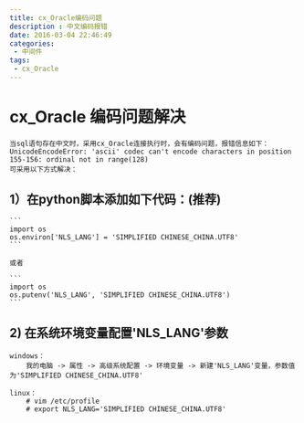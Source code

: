```yaml
---
title: cx_Oracle编码问题 
description : 中文编码报错
date: 2016-03-04 22:46:49
categories:
 - 中间件
tags:
 - cx_Oracle
---
```


# cx_Oracle 编码问题解决

    当sql语句存在中文时，采用cx_Oracle连接执行时，会有编码问题，报错信息如下：
    UnicodeEncodeError: 'ascii' codec can't encode characters in position 155-156: ordinal not in range(128)
    可采用以下方式解决：

## 1）在python脚本添加如下代码：(推荐)
    ```
    import os
    os.environ['NLS_LANG'] = 'SIMPLIFIED CHINESE_CHINA.UTF8'
    ```      

    或者

    ```
    import os
    os.putenv('NLS_LANG', 'SIMPLIFIED CHINESE_CHINA.UTF8')
    ```

## 2) 在系统环境变量配置'NLS_LANG'参数
    windows：
        我的电脑 -> 属性 -> 高级系统配置 -> 环境变量 -> 新建'NLS_LANG'变量，参数值为'SIMPLIFIED CHINESE_CHINA.UTF8'

    linux：
        # vim /etc/profile
        # export NLS_LANG='SIMPLIFIED CHINESE_CHINA.UTF8'




